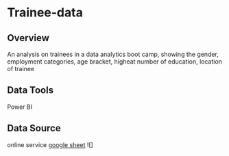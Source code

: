 # Trainee-data
## Overview

An analysis on trainees in a data analytics boot camp, showing the gender, employment categories, age bracket, higheat number of education, location of trainee

## Data Tools
Power BI

## Data Source
online service [google sheet](https://docs.google.com/spreadsheets/d/1slHSvA-UtOkseFsfuJJZiOL222vusWt6xEbFOXYxElQ/edit#gid=1248562073)
![]
